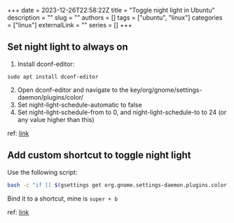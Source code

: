 +++ 
date = 2023-12-26T22:58:22Z
title = "Toggle night light in Ubuntu"
description = ""
slug = ""
authors = []
tags = ["ubuntu", "linux"]
categories = ["linux"]
externalLink = ""
series = []
+++

## Set night light to always on

1. Install dconf-editor:
```
sudo apt install dconf-editor
```
2. Open dconf-editor and navigate to the key/org/gnome/settings-daemon/plugins/color/
3. Set night-light-schedule-automatic to false
4. Set night-light-schedule-from to 0, and night-light-schedule-to to 24 (or any value higher than this)


ref: [link](https://askubuntu.com/questions/1087449/force-gnome-night-light-to-stay-on-and-never-turn-off)


## Add custom shortcut to toggle night light 

Use the following script:
```bash
bash -c "if [[ $(gsettings get org.gnome.settings-daemon.plugins.color night-light-enabled) == "true" ]]; then gsettings set org.gnome.settings-daemon.plugins.color night-light-enabled false; else gsettings set org.gnome.settings-daemon.plugins.color night-light-enabled true; fi"
```

Bind it to a shortcut, mine is `super + b`

ref: [link](https://www.reddit.com/r/gnome/comments/ig7wsk/a_keyboard_shortcut_to_toggle_nightlight_in_gnome/)
